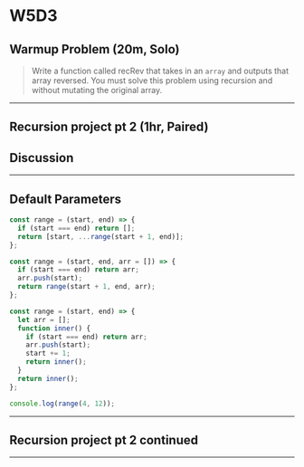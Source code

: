 # W5D3

## Warmup Problem (20m, Solo)

> Write a function called recRev that takes in an `array` and outputs
> that array reversed.
> You must solve this problem using recursion and without mutating
> the original array.

---

## Recursion project pt 2 (1hr, Paired)

## Discussion

---

## Default Parameters

```js
const range = (start, end) => {
  if (start === end) return [];
  return [start, ...range(start + 1, end)];
};

const range = (start, end, arr = []) => {
  if (start === end) return arr;
  arr.push(start);
  return range(start + 1, end, arr);
};

const range = (start, end) => {
  let arr = [];
  function inner() {
    if (start === end) return arr;
    arr.push(start);
    start += 1;
    return inner();
  }
  return inner();
};

console.log(range(4, 12));
```

---

## Recursion project pt 2 continued

---
